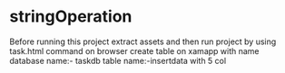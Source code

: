 # stringOperation
Before running this project extract assets and then run project by using task.html command on browser 
create table on xamapp with name database name:- taskdb table name:-insertdata with 5 col
